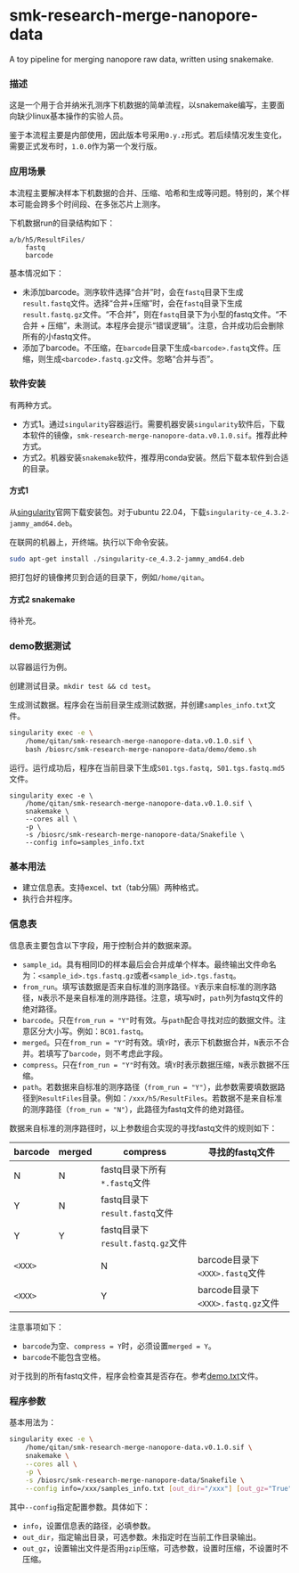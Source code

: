 # smk-research-merge-nanopore-data
A toy pipeline for merging nanopore raw data, written using snakemake.

### 描述

这是一个用于合并纳米孔测序下机数据的简单流程，以snakemake编写，主要面向缺少linux基本操作的实验人员。

鉴于本流程主要是内部使用，因此版本号采用`0.y.z`形式。若后续情况发生变化，需要正式发布时，`1.0.0`作为第一个发行版。

### 应用场景

本流程主要解决样本下机数据的合并、压缩、哈希和生成等问题。特别的，某个样本可能会跨多个时间段、在多张芯片上测序。

下机数据run的目录结构如下：

```
a/b/h5/ResultFiles/
    fastq
    barcode
```

基本情况如下：
- 未添加barcode。测序软件选择“合并”时，会在`fastq`目录下生成`result.fastq`文件。选择“合并+压缩”时，会在`fastq`目录下生成`result.fastq.gz`文件。“不合并”，则在`fastq`目录下为小型的fastq文件。“不合并 + 压缩”，未测试。本程序会提示“错误逻辑”。注意，合并成功后会删除所有的小fastq文件。
- 添加了barcode。不压缩，在`barcode`目录下生成`<barcode>.fastq`文件。压缩，则生成`<barcode>.fastq.gz`文件。忽略“合并与否”。

### 软件安装

有两种方式。
- 方式1。通过`singularity`容器运行。需要机器安装`singularity`软件后，下载本软件的镜像，`smk-research-merge-nanopore-data.v0.1.0.sif`。推荐此种方式。
- 方式2。机器安装`snakemake`软件，推荐用conda安装。然后下载本软件到合适的目录。

#### 方式1

从[singularity](https://github.com/sylabs/singularity/releases)官网下载安装包。对于ubuntu 22.04，下载`singularity-ce_4.3.2-jammy_amd64.deb`。

在联网的机器上，开终端。执行以下命令安装。

```bash
sudo apt-get install ./singularity-ce_4.3.2-jammy_amd64.deb
```

把打包好的镜像拷贝到合适的目录下，例如`/home/qitan`。

#### 方式2 snakemake

待补充。

### demo数据测试

以容器运行为例。

创建测试目录。`mkdir test && cd test`。

生成测试数据。程序会在当前目录生成测试数据，并创建`samples_info.txt`文件。

```bash
singularity exec -e \
    /home/qitan/smk-research-merge-nanopore-data.v0.1.0.sif \
    bash /biosrc/smk-research-merge-nanopore-data/demo/demo.sh
```

运行。运行成功后，程序在当前目录下生成`S01.tgs.fastq, S01.tgs.fastq.md5`文件。

```
singularity exec -e \
    /home/qitan/smk-research-merge-nanopore-data.v0.1.0.sif \
    snakemake \
    --cores all \
    -p \
    -s /biosrc/smk-research-merge-nanopore-data/Snakefile \
    --config info=samples_info.txt
```


### 基本用法

- 建立信息表。支持excel、txt（tab分隔）两种格式。
- 执行合并程序。

### 信息表

信息表主要包含以下字段，用于控制合并的数据来源。
- `sample_id`。具有相同ID的样本最后会合并成单个样本。最终输出文件命名为：`<sample_id>.tgs.fastq.gz`或者`<sample_id>.tgs.fastq`。
- `from_run`。填写该数据是否来自标准的测序路径。`Y`表示来自标准的测序路径，`N`表示不是来自标准的测序路径。注意，填写`N`时，`path`列为fastq文件的绝对路径。
- `barcode`。只在`from_run = "Y"`时有效。与`path`配合寻找对应的数据文件。注意区分大小写。例如：`BC01.fastq`。
- `merged`。只在`from_run = "Y"`时有效。填`Y`时，表示下机数据合并，`N`表示不合并。若填写了`barcode`，则不考虑此字段。
- `compress`。只在`from_run = "Y"`时有效。填`Y`时表示数据压缩，`N`表示数据不压缩。
- `path`。若数据来自标准的测序路径（`from_run = "Y"`），此参数需要填数据路径到`ResultFiles`目录。例如：`/xxx/h5/ResultFiles`。若数据不是来自标准的测序路径（`from_run = "N"`），此路径为fastq文件的绝对路径。

数据来自标准的测序路径时，以上参数组合实现的寻找fastq文件的规则如下：

barcode|merged|compress|寻找的fastq文件
---|---|---|---
|N|N|fastq目录下所有`*.fastq`文件
|Y|N|fastq目录下`result.fastq`文件
|Y|Y|fastq目录下`result.fastq.gz`文件
`<XXX>`||N|barcode目录下`<XXX>.fastq`文件
`<XXX>`||Y|barcode目录下`<XXX>.fastq.gz`文件

注意事项如下：
- `barcode`为空、`compress = Y`时，必须设置`merged = Y`。
- `barcode`不能包含空格。

对于找到的所有fastq文件，程序会检查其是否存在。参考[demo.txt](demo/demo.txt)文件。

### 程序参数

基本用法为：

```bash
singularity exec -e \
    /home/qitan/smk-research-merge-nanopore-data.v0.1.0.sif \
    snakemake \
    --cores all \
    -p \
    -s /biosrc/smk-research-merge-nanopore-data/Snakefile \
    --config info=/xxx/samples_info.txt [out_dir="/xxx"] [out_gz="True"]
```

其中`--config`指定配置参数。具体如下：
- `info`，设置信息表的路径，必填参数。
- `out_dir`，指定输出目录，可选参数。未指定时在当前工作目录输出。
- `out_gz`，设置输出文件是否用`gzip`压缩，可选参数，设置时压缩，不设置时不压缩。
